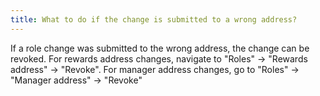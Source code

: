 ```yaml
---
title: What to do if the change is submitted to a wrong address?
---
```


If a role change was submitted to the wrong address, the change can be revoked. For rewards address changes, navigate to "Roles" → "Rewards address" → "Revoke". For manager address changes, go to "Roles" → "Manager address" → "Revoke"
